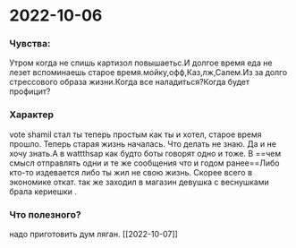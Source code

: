 # 2022-10-06
### Чувства:
Утром когда не спишь картизол повышаетьс.И долгое время еда не лезет вспоминаешь старое время.мойку,офф,Каз,лж,Салем.Из за долго стрессового образа жизни.Когда все наладиться?Когда будет профицит?
### Xарактер
vote shamil стал ты теперь простым как ты и хотел, старое время прошло. Теперь старая жизнь началась. Что делать не знаю. Да и не хочу знать.А в wattthsap как будто боты говорят одно и  тоже. В ==чем смысл отправлять одни и те же сообщения что и годом ранее==Либо кто-то издевается либо ты жил не свою жизнь.
Скорее всего в экономике откат.
так же заходил в магазин девушка с веснушками брала кериешки .

### Что полезного?
надо приготовить дум ляган.
[[2022-10-07]]